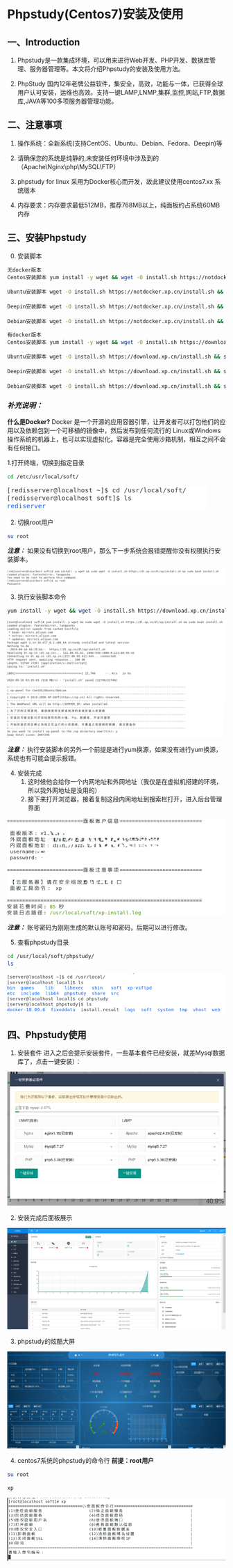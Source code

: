 # Phpstudy(Centos7)安装及使用

## 一、Introduction
1. Phpstudy是一款集成环境，可以用来进行Web开发、PHP开发、数据库管理、服务器管理等。本文将介绍Phpstudy的安装及使用方法。

2. PhpStudy 国内12年老牌公益软件，集安全，高效，功能与一体，已获得全球用户认可安装，运维也高效。支持一键LAMP,LNMP,集群,监控,网站,FTP,数据库,JAVA等100多项服务器管理功能。

## 二、注意事项
1. 操作系统：全新系统(支持CentOS、Ubuntu、Debian、Fedora、Deepin)等

2. 请确保您的系统是纯静的,未安装任何环境中涉及到的（Apache\Nginx\php\MySQL\FTP）

3. phpstudy for linux 采用为Docker核心而开发，故此建议使用centos7.xx 系统版本

4. 内存要求：内存要求最低512MB，推荐768MB以上，纯面板约占系统60MB内存

## 三、安装Phpstudy
0. 安装脚本
```bash
无docker版本
Centos安装脚本 yum install -y wget && wget -O install.sh https://notdocker.xp.cn/install.sh && sh install.sh

Ubuntu安装脚本 wget -O install.sh https://notdocker.xp.cn/install.sh && sudo bash install.sh

Deepin安装脚本 wget -O install.sh https://notdocker.xp.cn/install.sh && sudo bash install.sh

Debian安装脚本 wget -O install.sh https://notdocker.xp.cn/install.sh && sudo bash install.sh
```

```bash
有docker版本
Centos安装脚本 yum install -y wget && wget -O install.sh https://download.xp.cn/install.sh && sh install.sh

Ubuntu安装脚本 wget -O install.sh https://download.xp.cn/install.sh && sudo bash install.sh

Deepin安装脚本 wget -O install.sh https://download.xp.cn/install.sh && sudo bash install.sh

Debian安装脚本 wget -O install.sh https://download.xp.cn/install.sh && sudo bash install.sh
```
### ***补充说明：***
**什么是Docker?**
Docker 是一个开源的应用容器引擎，让开发者可以打包他们的应用以及依赖包到一个可移植的镜像中，然后发布到任何流行的 Linux或Windows操作系统的机器上，也可以实现虚拟化。容器是完全使用沙箱机制，相互之间不会有任何接口。

1.打开终端，切换到指定目录
```bash
cd /etc/usr/local/soft/
```

![没有root权限报错](../images/phpstudy/phpstudy-Centos/phpstudy-centos-1.png)

2. 切换root用户
```bash
su root
```
***注意：***
如果没有切换到root用户，那么下一步系统会报错提醒你没有权限执行安装脚本。

![没有root权限报错](../images/phpstudy/phpstudy-Centos/phpstudy-centos-2.png)

3. 执行安装脚本命令
```bash
yum install -y wget && wget -O install.sh https://download.xp.cn/install.sh && sh install.sh
```

![root权限执行安装脚本命令](../images/phpstudy/phpstudy-Centos/phpstudy-centos-3.png)

***注意：***
执行安装脚本的另外一个前提是进行yum换源，如果没有进行yum换源，系统也有可能会提示报错。

4. 安装完成
   1. 这时候他会给你一个内网地址和外网地址（我仅是在虚拟机搭建的环境，所以我外网地址是没用的）
   2. 接下来打开浏览器，接着复制这段内网地址到搜索栏打开，进入后台管理界面

![phpstudy(Centos7)安装完成](../images/phpstudy/phpstudy-Centos/phpstudy-centos-4.png)

***注意：***
账号密码为刚刚生成的默认账号和密码，后期可以进行修改。

5. 查看phpstudy目录
```bash
cd /usr/local/soft/phpstudy/
ls
```
![phpstudy(Centos7)目录](../images/phpstudy/phpstudy-Centos/phpstudy-centos-6.png)

## 四、Phpstudy使用
1. 安装套件
进入之后会提示安装套件，一些基本套件已经安装，就差Mysql数据库了，点击一键安装）：

![phpstudy(Centos7)安装套件](../images/phpstudy/phpstudy-Centos/phpstudy-centos-7.png)

2. 安装完成后面板展示

![phpstudy(Centos7)安装完成](../images/phpstudy/phpstudy-Centos/phpstudy-centos-8.png)

3. phpstudy的炫酷大屏

![phpstudy(Centos7)炫酷大屏](../images/phpstudy/phpstudy-Centos/phpstudy-centos-9.png)

4. centos7系统的phpstudy的命令行
**前提：root用户**
```bash
su root
```

```bash
xp
```

![phpstudy(Centos7)命令行](../images/phpstudy/phpstudy-Centos/phpstudy-centos-5.png)